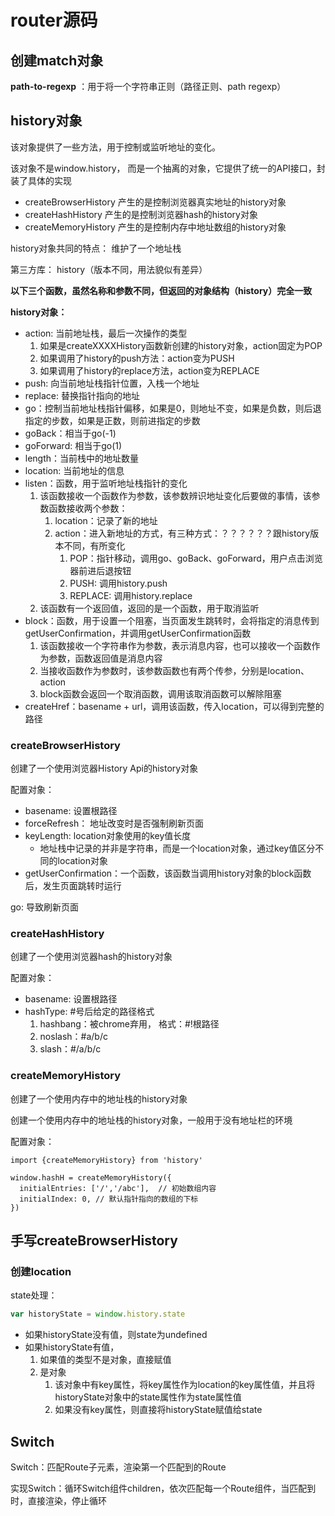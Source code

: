 # router源码



## 创建match对象

**path-to-regexp** ：用于将一个字符串正则（路径正则、path regexp）

## history对象

该对象提供了一些方法，用于控制或监听地址的变化。

该对象不是window.history， 而是一个抽离的对象，它提供了统一的API接口，封装了具体的实现

- createBrowserHistory 产生的是控制浏览器真实地址的history对象
- createHashHistory 产生的是控制浏览器hash的history对象
- createMemoryHistory 产生的是控制内存中地址数组的history对象

history对象共同的特点： 维护了一个地址栈

第三方库： history（版本不同，用法貌似有差异）

**以下三个函数，虽然名称和参数不同，但返回的对象结构（history）完全一致**

**history对象：**

- action:  当前地址栈，最后一次操作的类型
  1. 如果是createXXXXHistory函数新创建的history对象，action固定为POP
  2. 如果调用了history的push方法：action变为PUSH
  3. 如果调用了history的replace方法，action变为REPLACE
- push: 向当前地址栈指针位置，入栈一个地址
- replace: 替换指针指向的地址
- go：控制当前地址栈指针偏移，如果是0，则地址不变，如果是负数，则后退指定的步数，如果是正数，则前进指定的步数
- goBack：相当于go(-1)
- goForward: 相当于go(1)
- length：当前栈中的地址数量
- location: 当前地址的信息
- listen：函数，用于监听地址栈指针的变化
  1. 该函数接收一个函数作为参数，该参数辨识地址变化后要做的事情，该参数函数接收两个参数：
     1. location：记录了新的地址
     2. action：进入新地址的方式，有三种方式：？？？？？？跟history版本不同，有所变化
        1. POP：指针移动，调用go、goBack、goForward，用户点击浏览器前进后退按钮
        2. PUSH:  调用history.push
        3. REPLACE: 调用history.replace
  2. 该函数有一个返回值，返回的是一个函数，用于取消监听
- block：函数，用于设置一个阻塞，当页面发生跳转时，会将指定的消息传到getUserConfirmation，并调用getUserConfirmation函数
  1. 该函数接收一个字符串作为参数，表示消息内容，也可以接收一个函数作为参数，函数返回值是消息内容
  2. 当接收函数作为参数时，该参数函数也有两个传参，分别是location、action
  3. block函数会返回一个取消函数，调用该取消函数可以解除阻塞
- createHref：basename + url，调用该函数，传入location，可以得到完整的路径

### createBrowserHistory 

创建了一个使用浏览器History Api的history对象

配置对象：

- basename:  设置根路径
- forceRefresh： 地址改变时是否强制刷新页面
- keyLength:  location对象使用的key值长度
  - 地址栈中记录的并非是字符串，而是一个location对象，通过key值区分不同的location对象
- getUserConfirmation：一个函数，该函数当调用history对象的block函数后，发生页面跳转时运行

go:  导致刷新页面

### createHashHistory 

创建了一个使用浏览器hash的history对象

配置对象：

- basename:  设置根路径
- hashType: #号后给定的路径格式
  1. hashbang：被chrome弃用， 格式：#!根路径
  2. noslash：#a/b/c
  3. slash：#/a/b/c

### createMemoryHistory 

创建了一个使用内存中的地址栈的history对象

创建一个使用内存中的地址栈的history对象，一般用于没有地址栏的环境

配置对象：

```react
import {createMemoryHistory} from 'history'

window.hashH = createMemoryHistory({
  initialEntries: ['/','/abc'],  // 初始数组内容
  initialIndex: 0, // 默认指针指向的数组的下标
})
```

## 手写createBrowserHistory

### 创建location

state处理：

```js
var historyState = window.history.state
```

- 如果historyState没有值，则state为undefined
- 如果historyState有值，
  1. 如果值的类型不是对象，直接赋值
  2. 是对象
     1. 该对象中有key属性，将key属性作为location的key属性值，并且将historyState对象中的state属性作为state属性值
     2. 如果没有key属性，则直接将historyState赋值给state

## Switch

Switch：匹配Route子元素，渲染第一个匹配到的Route

实现Switch：循环Switch组件children，依次匹配每一个Route组件，当匹配到时，直接渲染，停止循环